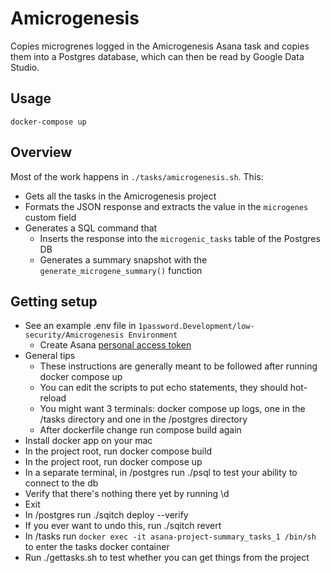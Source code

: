 # Amicrogenesis

Copies microgrenes logged in the Amicrogenesis Asana task and copies them into a Postgres database, which can then be read by Google Data Studio.

## Usage
```
docker-compose up
```

## Overview

Most of the work happens in `./tasks/amicrogenesis.sh`. This:
- Gets all the tasks in the Amicrogenesis project
- Formats the JSON response and extracts the value in the `microgenes` custom field
- Generates a SQL command that
    - Inserts the response into the `microgenic_tasks` table of the Postgres DB
    - Generates a summary snapshot with the `generate_microgene_summary()` function

## Getting setup
- See an example .env file in `1password.Development/low-security/Amicrogenesis Environment`
  - Create Asana [personal access token](https://asana.com/guide/help/api/api)
- General tips
  - These instructions are generally meant to be followed after running docker compose up
  - You can edit the scripts to put echo statements, they should hot-reload
  - You might want 3 terminals: docker compose up logs, one in the /tasks directory and one in the /postgres directory
  - After dockerfile change run compose build again
- Install docker app on your mac
- In the project root, run docker compose build
- In the project root, run docker compose up
- In a separate terminal, in /postgres run ./psql to test your ability to connect to the db
 - Verify that there's nothing there yet by running \d
 - Exit
- In /postgres run ./sqitch deploy --verify
 - If you ever want to undo this, run ./sqitch revert
- In /tasks run `docker exec -it asana-project-summary_tasks_1 /bin/sh` to enter the tasks docker container
 - Run ./gettasks.sh to test whether you can get things from the project
